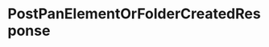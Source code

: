 # PostPanElementOrFolderCreatedResponse

<!-- This file was generated by liblab | https://liblab.com/ -->
